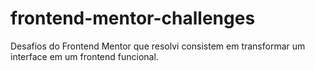 # frontend-mentor-challenges
Desafios do Frontend Mentor que resolvi consistem em transformar um interface em um frontend funcional. 
